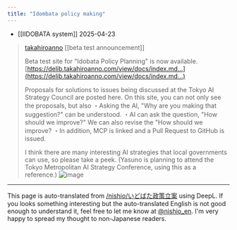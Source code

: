 ```yaml
---
title: "Idombata policy making"
---
```


- [[IIDOBATA system]]
2025-04-23
> [takahiroanno](https://x.com/takahiroanno/status/1914986076332343600) [[beta test announcement]]
>
>  Beta test site for "Idobata Policy Planning" is now available.
>  [https://delib.takahiroanno.com/view/docs/index.md…](https://delib.takahiroanno.com/view/docs/index.md…)
>
>  Proposals for solutions to issues being discussed at the Tokyo AI Strategy Council are posted here. On this site, you can not only see the proposals, but also
>  ・Asking the AI, "Why are you making that suggestion?" can be understood.
>  ・AI can ask the question, "How should we improve?" We can also revise the "How should we improve?
>  ・In addition, MCP is linked and a Pull Request to GitHub is issued.
>
>  I think there are many interesting AI strategies that local governments can use, so please take a peek. (Yasuno is planning to attend the Tokyo Metropolitan AI Strategy Conference, using this as a reference.)
>  ![image](https://pbs.twimg.com/media/GpNkMZka4AA0XsB?format=jpg&name=small#.png)

---
This page is auto-translated from [/nishio/いどばた政策立案](https://scrapbox.io/nishio/いどばた政策立案) using DeepL. If you looks something interesting but the auto-translated English is not good enough to understand it, feel free to let me know at [@nishio_en](https://twitter.com/nishio_en). I'm very happy to spread my thought to non-Japanese readers.